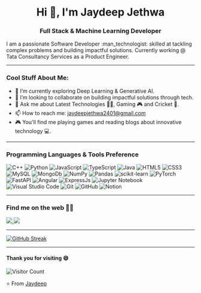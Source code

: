 <h1 align="center">Hi 👋, I'm Jaydeep Jethwa</h1>
<h3 align="center">Full Stack & Machine Learning Developer</h3>
I am a passionate Software Developer :man_technologist: skilled at tackling complex problems and building impactful solutions. Currently working @ Tata Consultancy Services as a Product Engineer.

---

<!--
**jaydeepjethwa/jaydeepjethwa** is a ✨ _special_ ✨ repository because its `README.md` (this file) appears on your GitHub profile.-->

### Cool Stuff About Me:

- 🌱 I’m currently exploring Deep Learning & Generative AI.
- 👯 I’m looking to collaborate on building impactful solutions through tech.
- 💬 Ask me about Latest Technologies 👨‍💻, Gaming 🎮 and Cricket 🏏.
- 📫 How to reach me: jaydeepjethwa2401@gmail.com
- 🎮 You'll find me playing games and reading blogs about innovative technology :computer:.

---

### Programming Languages & Tools Preference

![C++](https://img.shields.io/badge/c++-%2300599C.svg?style=for-the-badge&logo=c%2B%2B&logoColor=white)
![Python](https://img.shields.io/badge/python-3670A0?style=for-the-badge&logo=python&logoColor=ffdd54)
![JavaScript](https://img.shields.io/badge/JavaScript-F7DF1E?style=for-the-badge&logo=javascript&logoColor=black)
![TypeScript](https://img.shields.io/badge/TypeScript-007ACC?style=for-the-badge&logo=typescript&logoColor=white)
![Java](https://img.shields.io/badge/Java-ED8B00?style=for-the-badge&logo=openjdk&logoColor=white)
![HTML5](https://img.shields.io/badge/html5-%23E34F26.svg?style=for-the-badge&logo=html5&logoColor=white)
![CSS3](https://img.shields.io/badge/css3-%231572B6.svg?style=for-the-badge&logo=css3&logoColor=white)
![MySQL](https://img.shields.io/badge/mysql-%2300f.svg?style=for-the-badge&logo=mysql&logoColor=white)
![MongoDb](https://img.shields.io/badge/MongoDB-4EA94B?style=for-the-badge&logo=mongodb&logoColor=white)
![NumPy](https://img.shields.io/badge/numpy-%23013243.svg?style=for-the-badge&logo=numpy&logoColor=white)
![Pandas](https://img.shields.io/badge/pandas-%23150458.svg?style=for-the-badge&logo=pandas&logoColor=white)
![scikit-learn](https://img.shields.io/badge/scikit--learn-%23F7931E.svg?style=for-the-badge&logo=scikit-learn&logoColor=white)
![PyTorch](https://img.shields.io/badge/PyTorch-%23EE4C2C.svg?style=for-the-badge&logo=PyTorch&logoColor=white)
![FastAPI](https://img.shields.io/badge/FastAPI-005571?style=for-the-badge&logo=fastapi)
![Angular](https://img.shields.io/badge/Angular-DD0031?style=for-the-badge&logo=angular&logoColor=white)
![ExpressJs](https://img.shields.io/badge/Express.js-404D59?style=for-the-badge)
![Jupyter Notebook](https://img.shields.io/badge/jupyter-%23FA0F00.svg?style=for-the-badge&logo=jupyter&logoColor=white)
![Visual Studio Code](https://img.shields.io/badge/Visual%20Studio%20Code-0078d7.svg?style=for-the-badge&logo=visual-studio-code&logoColor=white)
![Git](https://img.shields.io/badge/git-%23F05033.svg?style=for-the-badge&logo=git&logoColor=white)
![GitHub](https://img.shields.io/badge/github-%23121011.svg?style=for-the-badge&logo=github&logoColor=white)
![Notion](https://img.shields.io/badge/Notion-%23000000.svg?style=for-the-badge&logo=notion&logoColor=white)

---

### Find me on the web :raising_hand_man:
<p>
  <a href="https://www.linkedin.com/in/jaydeepjethwa/">
    <img src="https://img.shields.io/badge/linkedin-%230077B5.svg?style=for-the-badge&logo=linkedin&logoColor=white" />
  </a>
  <a href="https://www.instagram.com/jaydeep.jethwa24/">
    <img src="https://img.shields.io/badge/instagram-%23E4405F.svg?style=for-the-badge&logo=Instagram&logoColor=white" />
  </a>
</p>

---

[![GitHub Streak](https://streak-stats.demolab.com/?user=jaydeepjethwa&theme=dark)](https://git.io/streak-stats)

---
#### Thank you for visiting :smile:
![Visitor Count](https://profile-counter.glitch.me/jaydeepjethwa/count.svg)

⭐️ From [Jaydeep](https://github.com/Jaydeep2401)
